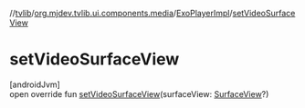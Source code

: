 //[tvlib](../../../index.md)/[org.mjdev.tvlib.ui.components.media](../index.md)/[ExoPlayerImpl](index.md)/[setVideoSurfaceView](set-video-surface-view.md)

# setVideoSurfaceView

[androidJvm]\
open override fun [setVideoSurfaceView](set-video-surface-view.md)(surfaceView: [SurfaceView](https://developer.android.com/reference/kotlin/android/view/SurfaceView.html)?)
